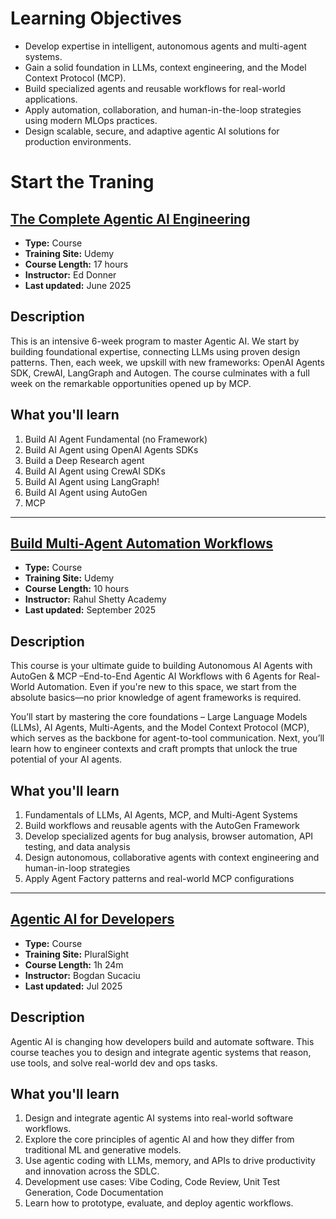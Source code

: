 # Learning Objectives
- Develop expertise in intelligent, autonomous agents and multi-agent systems.
- Gain a solid foundation in LLMs, context engineering, and the Model Context Protocol (MCP).
- Build specialized agents and reusable workflows for real-world applications.
- Apply automation, collaboration, and human-in-the-loop strategies using modern MLOps practices.
- Design scalable, secure, and adaptive agentic AI solutions for production environments.

# Start the Traning 

## [The Complete Agentic AI Engineering](https://essentialsoft.udemy.com/course/the-complete-agentic-ai-engineering-course/learn/lecture/49771331?kw=complete+agentic&src=sac#overview)

- **Type:** Course
- **Training Site:** Udemy  
- **Course Length:** 17 hours  
- **Instructor:** Ed Donner  
- **Last updated:** June 2025  

## Description
This is an intensive 6-week program to master Agentic AI. We start by building foundational expertise, connecting LLMs using proven design patterns. Then, each week, we upskill with new frameworks: OpenAI Agents SDK, CrewAI, LangGraph and Autogen. The course culminates with a full week on the remarkable opportunities opened up by MCP.

## What you'll learn
1. Build AI Agent Fundamental (no Framework)  
2. Build AI Agent using OpenAI Agents SDKs  
3. Build a Deep Research agent  
4. Build AI Agent using CrewAI SDKs  
5. Build AI Agent using LangGraph!  
6. Build AI Agent using AutoGen  
7. MCP  

---

## [Build Multi-Agent Automation Workflows](https://essentialsoft.udemy.com/course/generative-and-agentic-ai-in-production/)

- **Type:** Course
- **Training Site:** Udemy  
- **Course Length:** 10 hours  
- **Instructor:** Rahul Shetty Academy  
- **Last updated:** September 2025 

## Description
This course is your ultimate guide to building Autonomous AI Agents with AutoGen & MCP –End-to-End Agentic AI Workflows with 6 Agents for Real-World Automation. Even if you're new to this space, we start from the absolute basics—no prior knowledge of agent frameworks is required.

You’ll start by mastering the core foundations – Large Language Models (LLMs), AI Agents, Multi-Agents, and the Model Context Protocol (MCP), which serves as the backbone for agent-to-tool communication. Next, you’ll learn how to engineer contexts and craft prompts that unlock the true potential of your AI agents.

## What you'll learn
1. Fundamentals of LLMs, AI Agents, MCP, and Multi-Agent Systems
2. Build workflows and reusable agents with the AutoGen Framework
3. Develop specialized agents for bug analysis, browser automation, API testing, and data analysis
4. Design autonomous, collaborative agents with context engineering and human-in-loop strategies
5. Apply Agent Factory patterns and real-world MCP configurations

---

## [Agentic AI for Developers](https://app.pluralsight.com/library/courses/agentic-ai-developers)

- **Type:** Course
- **Training Site:** PluralSight  
- **Course Length:** 1h 24m  
- **Instructor:** Bogdan Sucaciu  
- **Last updated:** Jul 2025  

## Description
Agentic AI is changing how developers build and automate software. This course teaches you to design and integrate agentic systems that reason, use tools, and solve real-world dev and ops tasks.

## What you'll learn
1. Design and integrate agentic AI systems into real-world software workflows.
2. Explore the core principles of agentic AI and how they differ from traditional ML and generative models.
3. Use agentic coding with LLMs, memory, and APIs to drive productivity and innovation across the SDLC.
4. Development use cases: Vibe Coding, Code Review, Unit Test Generation, Code Documentation
5. Learn how to prototype, evaluate, and deploy agentic workflows.

